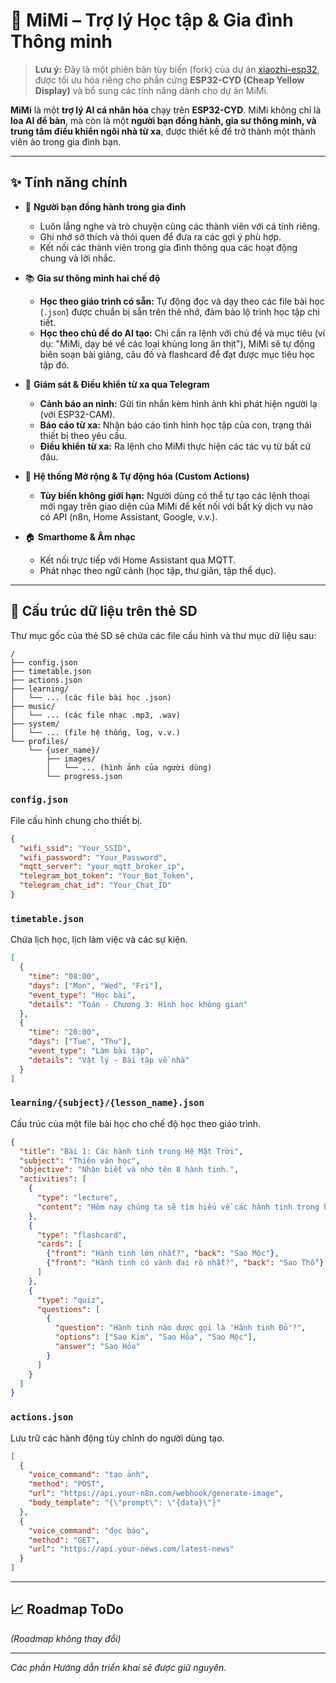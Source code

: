 # 🎀 MiMi – Trợ lý Học tập & Gia đình Thông minh

> **Lưu ý:** Đây là một phiên bản tùy biến (fork) của dự án [xiaozhi-esp32](https://github.com/78/xiaozhi-esp32), được tối ưu hóa riêng cho phần cứng **ESP32-CYD (Cheap Yellow Display)** và bổ sung các tính năng dành cho dự án MiMi.

**MiMi** là một **trợ lý AI cá nhân hóa** chạy trên **ESP32-CYD**. MiMi không chỉ là **loa AI để bàn**, mà còn là một **người bạn đồng hành, gia sư thông minh, và trung tâm điều khiển ngôi nhà từ xa**, được thiết kế để trở thành một thành viên ảo trong gia đình bạn.

---

## ✨ Tính năng chính

*   💖 **Người bạn đồng hành trong gia đình**
    *   Luôn lắng nghe và trò chuyện cùng các thành viên với cá tính riêng.
    *   Ghi nhớ sở thích và thói quen để đưa ra các gợi ý phù hợp.
    *   Kết nối các thành viên trong gia đình thông qua các hoạt động chung và lời nhắc.

*   📚 **Gia sư thông minh hai chế độ**
    *   **Học theo giáo trình có sẵn:** Tự động đọc và dạy theo các file bài học (`.json`) được chuẩn bị sẵn trên thẻ nhớ, đảm bảo lộ trình học tập chi tiết.
    *   **Học theo chủ đề do AI tạo:** Chỉ cần ra lệnh với chủ đề và mục tiêu (ví dụ: "MiMi, dạy bé về các loại khủng long ăn thịt"), MiMi sẽ tự động biên soạn bài giảng, câu đố và flashcard để đạt được mục tiêu học tập đó.

*   📱 **Giám sát & Điều khiển từ xa qua Telegram**
    *   **Cảnh báo an ninh:** Gửi tin nhắn kèm hình ảnh khi phát hiện người lạ (với ESP32-CAM).
    *   **Báo cáo từ xa:** Nhận báo cáo tình hình học tập của con, trạng thái thiết bị theo yêu cầu.
    *   **Điều khiển từ xa:** Ra lệnh cho MiMi thực hiện các tác vụ từ bất cứ đâu.

*   🔌 **Hệ thống Mở rộng & Tự động hóa (Custom Actions)**
    *   **Tùy biến không giới hạn:** Người dùng có thể tự tạo các lệnh thoại mới ngay trên giao diện của MiMi để kết nối với bất kỳ dịch vụ nào có API (n8n, Home Assistant, Google, v.v.).

*   🏠 **Smarthome & Âm nhạc**
    *   Kết nối trực tiếp với Home Assistant qua MQTT.
    *   Phát nhạc theo ngữ cảnh (học tập, thư giãn, tập thể dục).

---

## 📂 Cấu trúc dữ liệu trên thẻ SD

Thư mục gốc của thẻ SD sẽ chứa các file cấu hình và thư mục dữ liệu sau:

```
/
├── config.json
├── timetable.json
├── actions.json
├── learning/
│   └── ... (các file bài học .json)
├── music/
│   └── ... (các file nhạc .mp3, .wav)
├── system/
│   └── ... (file hệ thống, log, v.v.)
└── profiles/
    └── {user_name}/
        ├── images/
        │   └── ... (hình ảnh của người dùng)
        └── progress.json
```

### `config.json`

File cấu hình chung cho thiết bị.

```json
{
  "wifi_ssid": "Your_SSID",
  "wifi_password": "Your_Password",
  "mqtt_server": "your_mqtt_broker_ip",
  "telegram_bot_token": "Your_Bot_Token",
  "telegram_chat_id": "Your_Chat_ID"
}
```

### `timetable.json`

Chứa lịch học, lịch làm việc và các sự kiện.

```json
[
  {
    "time": "08:00",
    "days": ["Mon", "Wed", "Fri"],
    "event_type": "Học bài",
    "details": "Toán - Chương 3: Hình học không gian"
  },
  {
    "time": "20:00",
    "days": ["Tue", "Thu"],
    "event_type": "Làm bài tập",
    "details": "Vật lý - Bài tập về nhà"
  }
]
```

### `learning/{subject}/{lesson_name}.json`

Cấu trúc của một file bài học cho chế độ học theo giáo trình.

```json
{
  "title": "Bài 1: Các hành tinh trong Hệ Mặt Trời",
  "subject": "Thiên văn học",
  "objective": "Nhận biết và nhớ tên 8 hành tinh.",
  "activities": [
    {
      "type": "lecture",
      "content": "Hôm nay chúng ta sẽ tìm hiểu về các hành tinh trong hệ mặt trời của chúng ta. Có tất cả 8 hành tinh, bắt đầu từ Sao Thủy, gần Mặt Trời nhất."
    },
    {
      "type": "flashcard",
      "cards": [
        {"front": "Hành tinh lớn nhất?", "back": "Sao Mộc"},
        {"front": "Hành tinh có vành đai rõ nhất?", "back": "Sao Thổ"}
      ]
    },
    {
      "type": "quiz",
      "questions": [
        {
          "question": "Hành tinh nào được gọi là 'Hành tinh Đỏ'?",
          "options": ["Sao Kim", "Sao Hỏa", "Sao Mộc"],
          "answer": "Sao Hỏa"
        }
      ]
    }
  ]
}
```

### `actions.json`

Lưu trữ các hành động tùy chỉnh do người dùng tạo.

```json
[
  {
    "voice_command": "tạo ảnh",
    "method": "POST",
    "url": "https://api.your-n8n.com/webhook/generate-image",
    "body_template": "{\"prompt\": \"{data}\"}"
  },
  {
    "voice_command": "đọc báo",
    "method": "GET",
    "url": "https://api.your-news.com/latest-news"
  }
]
```

---

## 📈 Roadmap ToDo

*(Roadmap không thay đổi)*

---

*Các phần Hướng dẫn triển khai sẽ được giữ nguyên.*
